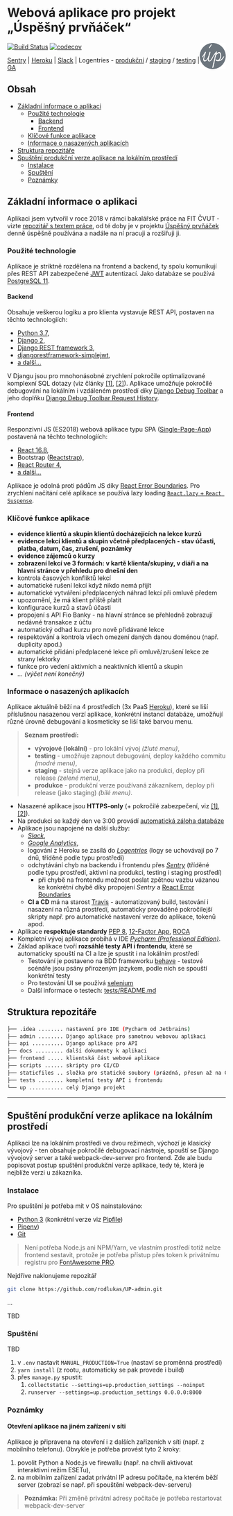 # Webová aplikace pro projekt „Úspěšný prvňáček“ 
<img src="./admin/static/admin/android-chrome-192x192.png" alt="logo" width="60" align="right"/>

[![Build Status](https://travis-ci.com/rodlukas/UP-admin.svg?token=g1rDdptQG4SVzcH6FMo5&branch=master)](https://travis-ci.com/rodlukas/UP-admin)
[![codecov](https://codecov.io/gh/rodlukas/UP-admin/branch/master/graph/badge.svg?token=2kJIBqfP0a)](https://codecov.io/gh/rodlukas/UP-admin)

[Sentry](https://sentry.io/uspesnyprvnacek/up-admin/) | 
[Heroku](https://dashboard.heroku.com/apps) | 
[Slack](https://uspesnyprvnacek.slack.com/messages) | 
Logentries - 
[produkční](https://addons-sso.heroku.com/apps/20c2c1b9-7573-42c9-ba22-cfdc7568f1f9/addons/551eb689-3908-4088-9100-519dfb42e836) / 
[staging](https://addons-sso.heroku.com/apps/e3a9ca55-ccff-46ec-b37f-99ce57c75ee1/addons/f32bd464-be5c-4a70-bdbd-ca4b1c925803) / 
[testing](https://addons-sso.heroku.com/apps/20090cc9-a6a5-46f4-b6ff-516a1bb9ebf3/addons/398b1cfa-4aa4-499a-a3cd-300f2093c4b3) |
[GA](https://analytics.google.com/analytics/web/#/report-home/a53235943w186065128p183124243)

## Obsah
* [Základní informace o aplikaci](#základní-informace-o-aplikaci)
   * [Použité technologie](#použité-technologie)
      * [Backend](#backend)
      * [Frontend](#frontend)
   * [Klíčové funkce aplikace](#klíčové-funkce-aplikace)
   * [Informace o nasazených aplikacích](#informace-o-nasazených-aplikacích)
* [Struktura repozitáře](#struktura-repozitáře)
* [Spuštění produkční verze aplikace na lokálním prostředí](#spuštění-produkční-verze-aplikace-na-lokálním-prostředí)
   * [Instalace](#instalace)
   * [Spuštění](#spuštění)
   * [Poznámky](#poznámky)

## Základní informace o aplikaci
Aplikaci jsem vytvořil v roce 2018 v rámci bakalářské práce na FIT ČVUT - vizte [repozitář s textem práce](https://github.com/rodlukas/bachelors-thesis), 
od té doby je v projektu [Úspěšný prvňáček](https://uspesnyprvnacek.cz/) denně úspěšně používána a nadále na ní pracuji a rozšiřuji ji.
### Použité technologie
Aplikace je striktně rozdělena na frontend a backend, ty spolu komunikují přes REST API zabezpečené [JWT](https://jwt.io/) autentizací.
Jako databáze se používá [PostgreSQL 11](https://www.postgresql.org/).
#### Backend
Obsahuje veškerou logiku a pro klienta vystavuje REST API, postaven na těchto technologiích:
* [Python 3.7](https://www.python.org/),
* [Django 2](https://www.djangoproject.com/),
* [Django REST framework 3](https://www.django-rest-framework.org/),
* [djangorestframework-simplejwt](https://github.com/davesque/django-rest-framework-simplejwt),
* [a další...](/Pipfile)

V Djangu jsou pro mnohonásobné zrychlení pokročile optimalizované komplexní SQL dotazy (viz články [[1]](https://www.revsys.com/tidbits/django-performance-simple-things/), [[2]](http://ses4j.github.io/2015/11/23/optimizing-slow-django-rest-framework-performance/)).
Aplikace umožňuje pokročilé debugování na lokálním i vzdáleném prostředí díky [Django Debug Toolbar](https://github.com/jazzband/django-debug-toolbar) a jeho doplňku [Django Debug Toolbar Request History](https://github.com/djsutho/django-debug-toolbar-request-history/).
#### Frontend
Responzivní JS (ES2018) webová aplikace typu SPA ([Single-Page-App](https://en.wikipedia.org/wiki/Single-page_application)) postavená na těchto technologiích:
* [React 16.8](https://reactjs.org/),
* Bootstrap ([Reactstrap](https://reactstrap.github.io/)),
* [React Router 4](https://reacttraining.com/react-router/),
* [a další...](/frontend/package.json)

Aplikace je odolná proti pádům JS díky [React Error Boundaries](https://reactjs.org/docs/error-boundaries.html).
Pro zrychlení načítání celé aplikace se používá lazy loading [`React.lazy` + `React Suspense`](https://reactjs.org/docs/code-splitting.html).
### Klíčové funkce aplikace
* **evidence klientů a skupin klientů docházejících na lekce kurzů**
* **evidence lekcí klientů a skupin včetně předplacených - stav účasti, platba, datum, čas, zrušení, poznámky**
* **evidence zájemců o kurzy**
* **zobrazení lekcí ve 3 formách: v kartě klienta/skupiny, v diáři a na hlavní stránce v přehledu pro dnešní den**
* kontrola časových konfliktů lekcí
* automatické rušení lekcí když nikdo nemá přijít
* automatické vytváření předplacených náhrad lekcí při omluvě předem
* upozornění, že má klient příště platit
* konfigurace kurzů a stavů účasti
* propojení s API Fio Banky - na hlavní stránce se přehledně zobrazují nedávné transakce z účtu
* automatický odhad kurzu pro nově přidávané lekce
* respektování a kontrola všech omezení daných danou doménou (např. duplicity apod.)
* automatické přidání předplacené lekce při omluvě/zrušení lekce ze strany lektorky
* funkce pro vedení aktivních a neaktivních klientů a skupin
* *... (výčet není konečný)*
### Informace o nasazených aplikacích
Aplikace aktuálně běží na 4 prostředích (3x PaaS [Heroku](https://www.heroku.com/)), které se liší příslušnou nasazenou verzí aplikace, 
konkrétní instancí databáze, umožňují různé úrovně debugování a kosmeticky se liší také barvou menu. 

> **Seznam prostředí:**
> * **vývojové (lokální)** - pro lokální vývoj *(žluté menu)*,
> * **testing** - umožňuje zapnout debugování, deploy každého commitu *(modré menu)*,
> * **staging** - stejná verze aplikace jako na produkci, deploy při release *(zelené menu)*,
> * **produkce** - produkční verze používaná zákazníkem, deploy při release (jako staging) *(bílé menu)*.

* Nasazené aplikace jsou **HTTPS-only** (+ pokročilé zabezpečení, viz [[1]](https://docs.djangoproject.com/en/2.0/howto/deployment/checklist/), [[2]](https://wsvincent.com/django-best-practices/)).
* Na produkci se každý den ve 3:00 provádí [automatická záloha databáze](https://devcenter.heroku.com/articles/heroku-postgres-backups#scheduling-backups)
* Aplikace jsou napojené na další služby:
    * *[Slack](https://slack.com/)*,
    * *[Google Analytics](https://analytics.google.com/)*,
    * logování z Heroku se zasílá do *[Logentries](https://logentries.com/)* (logy se uchovávají po 7 dnů, tříděné podle typu prostředí)
    * odchytávání chyb na backendu i frontendu přes *[Sentry](https://sentry.io/)* (tříděné podle typu prostředí, aktivní na produkci, testing i staging prostředí)
        * při chybě na frontendu možnost poslat zpětnou vazbu vázanou ke konkrétní chybě díky propojení *Sentry* a [React Error Boundaries](https://reactjs.org/docs/error-boundaries.html)
    * **CI a CD** má na starost [Travis](https://travis-ci.com/) - automatizovaný build, testování i nasazení na různá prostředí, automaticky prováděné pokročilejší skripty např. pro automatické nastavení verze do aplikace, tokenů apod.
* Aplikace **respektuje standardy** [PEP 8](https://pep8.org), [12-Factor App](https://12factor.net/), [ROCA](https://roca-style.org/)
* Kompletní vývoj aplikace probíhá v IDE *[Pycharm (Professional Edition)](https://www.jetbrains.com/pycharm/)*.
* Základ aplikace tvoří **rozsáhlé testy API i frontendu**, které se automaticky spouští na CI a lze je spustit i na lokálním prostředí
    * Testování je postaveno na BDD frameworku [behave](https://github.com/behave/behave) - testové scénáře jsou psány přirozeným jazykem, podle nich se spouští konkrétní testy
    * Pro testování UI se používá [selenium](https://github.com/SeleniumHQ/selenium)
    * Další informace o testech: [tests/README.md](/tests/README.md)

## Struktura repozitáře
```bash
├── .idea ........ nastavení pro IDE (Pycharm od Jetbrains)      
├── admin ........ Django aplikace pro samotnou webovou aplikaci        
├── api .......... Django aplikace pro API
├── docs ......... další dokumenty k aplikaci     
├── frontend ..... klientská část webové aplikace   
├── scripts ...... skripty pro CI/CD
├── staticfiles .. složka pro statické soubory (prázdná, přesun až na CI)
├── tests ........ kompletní testy API i frontendu
└── up ........... celý Django projekt
```
---

## Spuštění produkční verze aplikace na lokálním prostředí
Aplikaci lze na lokálním prostředí ve dvou režimech, výchozí je klasický vývojový - ten obsahuje pokročilé debugovací
nástroje, spouští se Django vývojový server a také webpack-dev-server pro frontend.
Zde ale budu popisovat postup spuštění produkční verze aplikace, tedy té, která je nejblíže verzi u zákazníka.
### Instalace
Pro spuštění je potřeba mít v OS nainstalováno:
* [Python 3](https://www.python.org/downloads/) (konkrétní verze viz [Pipfile](/Pipfile))
* [Pipenv](https://docs.pipenv.org/en/latest/install/#installing-pipenv))
* [Git](https://git-scm.com/downloads)
> Není potřeba Node.js ani NPM/Yarn, ve vlastním prostředí totiž nelze frontend sestavit, protože je potřeba přístup přes token k privátnímu registru pro [FontAwesome PRO](https://fontawesome.com/).

Nejdříve naklonujeme repozitář
```bash
git clone https://github.com/rodlukas/UP-admin.git
```
...


TBD

### Spuštění
TBD
1. v `.env` nastavit `MANUAL_PRODUCTION=True` (nastaví se proměnná prostředí)
2. `yarn install` (z rootu, automaticky se pak provede i build)
3. přes `manage.py` spustit:
    1. `collectstatic --settings=up.production_settings --noinput`
    2. `runserver --settings=up.production_settings 0.0.0.0:8000`
### Poznámky
#### Otevření aplikace na jiném zařízení v síti
Aplikace je připravena na otevření i z dalších zařízeních v síti (např. z mobilního telefonu). 
Obvykle je potřeba provést tyto 2 kroky:
1. povolit Python a Node.js ve firewallu (např. na chvíli aktivovat interaktivní režim ESETu),
2. na mobilním zařízení zadat privátní IP adresu počítače, na kterém běží server (zobrazí se např. při spouštění webpack-dev-serveru)
> **Poznámka:** Při změně privátní adresy počítače je potřeba restartovat webpack-dev-server
